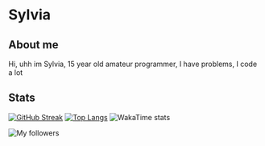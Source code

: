 # Sylvia

## About me
Hi, uhh im Sylvia, 15 year old amateur programmer, I have problems, I code a lot

## Stats
[![GitHub Streak](https://streak-stats.demolab.com/?user=Sylvie-Dev&theme=dark)](https://git.io/streak-stats) 
[![Top Langs](https://github-readme-stats.vercel.app/api/top-langs/?username=Sylvie-Dev&theme=dark)](https://github.com/anuraghazra/github-readme-stats)
![WakaTime stats](https://wakatime.com/@Sylvia)

![My followers](https://img.shields.io/github/followers/Sylvie-dev?style=social)
